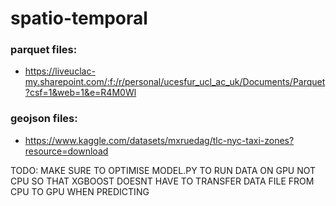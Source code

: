 # spatio-temporal

### parquet files: 
- https://liveuclac-my.sharepoint.com/:f:/r/personal/ucesfur_ucl_ac_uk/Documents/Parquet?csf=1&web=1&e=R4M0Wl

### geojson files:
- https://www.kaggle.com/datasets/mxruedag/tlc-nyc-taxi-zones?resource=download

TODO: MAKE SURE TO OPTIMISE MODEL.PY TO RUN DATA ON GPU NOT CPU SO THAT XGBOOST DOESNT HAVE TO TRANSFER DATA FILE FROM CPU TO GPU WHEN PREDICTING
